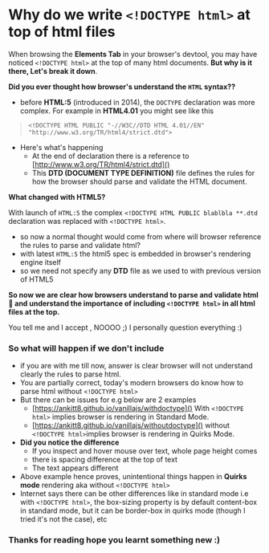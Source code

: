 # Why do we write `<!DOCTYPE html>` at top of html files

When browsing the **Elements Tab** in your browser's devtool, you may have noticed `<!DOCTYPE html>` at the top of many html documents. **But why is it there, Let's break it down**.


**Did you ever thought how browser's understand the `HTML` syntax??**

- before **HTML:5** (introduced in 2014), the `DOCTYPE` declaration was more complex. For example in **HTML4.01** you might see like this 
> `<!DOCTYPE HTML PUBLIC "-//W3C//DTD HTML 4.01//EN" "http://www.w3.org/TR/html4/strict.dtd">`
- Here's what's happening
  - At the end of declaration there is a reference to [http://www.w3.org/TR/html4/strict.dtd]()
  - This **DTD (DOCUMENT TYPE DEFINITION)**  file defines the rules for how the browser should parse and validate the HTML document.

**What changed with HTML5?**

With launch of `HTML:5` the complex `<!DOCTYPE HTML PUBLIC blablbla **.dtd` declaration was replaced with
`<!DOCTYPE html>`.
-  so now a normal thought would come from where will browser reference the rules to parse and validate html?
- with latest `HTML:5` the html5 spec is embedded in browser's rendering engine itself
- so we need not specify any **DTD** file as we used to with previous version of HTML5

**So now we are clear how browsers understand to parse and validate html :rocket: 
and understand the importance of including `<!DOCTYPE html>` in all html files at the top.** 

You tell me and I accept , NOOOO ;) I personally question everything :)

### So what will happen if we don't include
- if you are with me till now, answer is clear  browser will not understand clearly the rules to parse html.
- You are partially correct, today's modern browsers do know how to parse html without `<!DOCTYPE html>`
- But there can be issues for e.g below are 2 examples
  - [https://ankitt8.github.io/vanillajs/withdoctype]() With `<!DOCTYPE html>` implies browser is rendering in Standard Mode.
  - [https://ankitt8.github.io/vanillajs/withoutdoctype]() without `<!DOCTYPE html>`implies browser is rendering in Quirks Mode.
- **Did you notice the difference**
  - If you inspect and hover mouse over text, whole page height comes
  - there is spacing difference at the top of text
  - The text appears different
- Above example hence proves, unintentional things happen in **Quirks mode** rendering aka without `<!DOCTYPE html>` 
- Internet says there can be other differences like in standard mode i.e with `<!DOCTYPE html>`, the box-sizing property is by default content-box in standard mode, but it can be border-box in quirks mode (though I tried it's not the case), etc

### Thanks for reading hope you learnt something new :)








